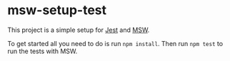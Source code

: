 # msw-setup-test

This project is a simple setup for [Jest](https://jestjs.io) and [MSW](https://mswjs.io).

To get started all you need to do is run `npm install`. Then run `npm test` to run the tests with MSW.
